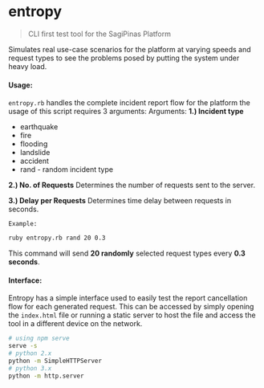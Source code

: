 # entropy
> CLI first test tool for the SagiPinas Platform

Simulates real use-case scenarios for the platform at varying speeds and request types to see the problems posed by putting the system under heavy load.

#### Usage:
`entropy.rb` handles the complete incident report flow for the platform
the usage of this script requires 3 arguments:
Arguments:
__1.) Incident type__
- earthquake
- fire
- flooding
- landslide
- accident
- rand - random incident type

__2.) No. of Requests__
Determines the number of requests sent to the server.

__3.) Delay per Requests__
Determines time delay between requests in seconds.

`Example:`
```sh
ruby entropy.rb rand 20 0.3
```
This command will send __20 randomly__ selected request types every __0.3 seconds__.

#### Interface:
Entropy has a simple interface used to easily test the report cancellation flow for each generated request. This can be accessed by simply opening the `index.html` file or running a static server to host the file and access the tool in a different device on the network.

```sh
# using npm serve
serve -s
# python 2.x
python -m SimpleHTTPServer
# python 3.x
python -m http.server
```